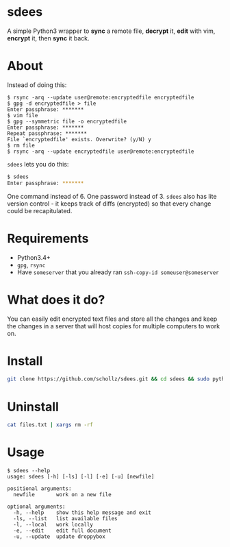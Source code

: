 # sdees

A simple Python3 wrapper to **sync** a remote file, **decrypt** it, **edit** with vim, **encrypt** it, then **sync** it back.

# About

Instead of doing this:

```
$ rsync -arq --update user@remote:encryptedfile encryptedfile
$ gpg -d encryptedfile > file
Enter passphrase: *******
$ vim file
$ gpg --symmetric file -o encryptedfile
Enter passphrase: *******
Repeat passphrase: *******
File `encryptedfile' exists. Overwrite? (y/N) y
$ rm file
$ rsync -arq --update encryptedfile user@remote:encryptedfile
```

`sdees` lets you do this:

```bash
$ sdees
Enter passphrase: *******
```

One command instead of 6. One password instead of 3. `sdees` also has lite version control - it keeps track of diffs (encrypted) so that every change could be recapitulated.

# Requirements

- Python3.4+
- `gpg`, `rsync`
- Have `someserver` that you already ran `ssh-copy-id someuser@someserver`

# What does it do?

You can easily edit encrypted text files and store all the changes and keep the changes
in a server that will host copies for multiple computers to work on.

# Install

```bash
git clone https://github.com/schollz/sdees.git && cd sdees && sudo python3 setup.py install --record files.txt
```

# Uninstall

```bash
cat files.txt | xargs rm -rf
```

# Usage

```
$ sdees --help
usage: sdees [-h] [-ls] [-l] [-e] [-u] [newfile]

positional arguments:
  newfile       work on a new file

optional arguments:
  -h, --help    show this help message and exit
  -ls, --list   list available files
  -l, --local   work locally
  -e, --edit    edit full document
  -u, --update  update droppybox
```
